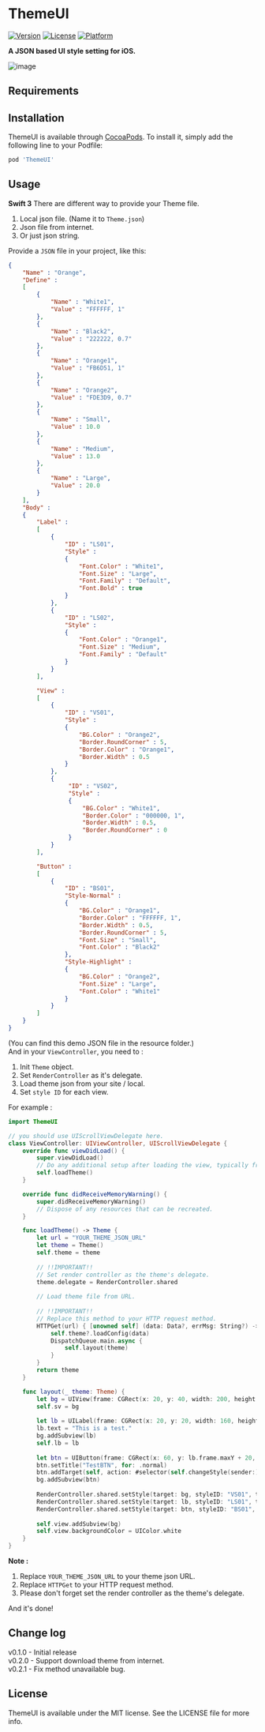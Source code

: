 # ThemeUI

[![Version](https://img.shields.io/cocoapods/v/ThemeUI.svg?style=flat)](http://cocoapods.org/pods/ThemeUI)
[![License](https://img.shields.io/cocoapods/l/ThemeUI.svg?style=flat)](http://cocoapods.org/pods/ThemeUI)
[![Platform](https://img.shields.io/cocoapods/p/ThemeUI.svg?style=flat)](http://cocoapods.org/pods/ThemeUI)

**A JSON based UI style setting for iOS.**

![image](https://github.com/enzoliu/ThemeUI/blob/master/resources/ThemeUI.gif) 

## Requirements
## Installation

ThemeUI is available through [CocoaPods](http://cocoapods.org). To install
it, simply add the following line to your Podfile:

``` ruby
pod 'ThemeUI'
```

  
## Usage
**Swift 3**
There are different way to provide your Theme file.  
1. Local json file. (Name it to `Theme.json`)  
2. Json file from internet.  
3. Or just json string.  

Provide a `JSON` file in your project, like this:  
```JSON
{
    "Name" : "Orange",
    "Define" :
    [
        {
            "Name" : "White1",
            "Value" : "FFFFFF, 1"
        },
        {
            "Name" : "Black2",
            "Value" : "222222, 0.7"
        },
        {
            "Name" : "Orange1",
            "Value" : "FB6D51, 1"
        },
        {
            "Name" : "Orange2",
            "Value" : "FDE3D9, 0.7"
        },
        {
            "Name" : "Small",
            "Value" : 10.0
        },
        {
            "Name" : "Medium",
            "Value" : 13.0
        },
        {
            "Name" : "Large",
            "Value" : 20.0
        }
    ],
    "Body" :
    {
        "Label" :
        [
            {
                "ID" : "LS01",
                "Style" :
                {
                    "Font.Color" : "White1",
                    "Font.Size" : "Large",
                    "Font.Family" : "Default",
                    "Font.Bold" : true
                }
            },
            {
                "ID" : "LS02",
                "Style" :
                {
                    "Font.Color" : "Orange1",
                    "Font.Size" : "Medium",
                    "Font.Family" : "Default"
                }
            }
        ],

        "View" :
        [
            {
                "ID" : "VS01",
                "Style" :
                {
                    "BG.Color" : "Orange2",
                    "Border.RoundCorner" : 5,
                    "Border.Color" : "Orange1",
                    "Border.Width" : 0.5
                }
            },
            {
                 "ID" : "VS02",
                 "Style" :
                 {
                     "BG.Color" : "White1",
                     "Border.Color" : "000000, 1",
                     "Border.Width" : 0.5,
                     "Border.RoundCorner" : 0
                 }
            }
        ],

        "Button" :
        [
            {
                "ID" : "BS01",
                "Style-Normal" :
                {
                    "BG.Color" : "Orange1",
                    "Border.Color" : "FFFFFF, 1",
                    "Border.Width" : 0.5,
                    "Border.RoundCorner" : 5,
                    "Font.Size" : "Small",
                    "Font.Color" : "Black2"
                },
                "Style-Highlight" :
                {
                    "BG.Color" : "Orange2",
                    "Font.Size" : "Large",
                    "Font.Color" : "White1"
                }
            }
        ]
    }
}
```
(You can find this demo JSON file in the resource folder.)  
And in your `ViewController`, you need to : 
1. Init `Theme` object.
2. Set `RenderController` as it's delegate.  
3. Load theme json from your site / local.  
4. Set `style ID` for each view.  

For example :   
```swift
import ThemeUI

// you should use UIScrollViewDelegate here.
class ViewController: UIViewController, UIScrollViewDelegate {
    override func viewDidLoad() {
        super.viewDidLoad()
        // Do any additional setup after loading the view, typically from a nib.
        self.loadTheme()
    }

    override func didReceiveMemoryWarning() {
        super.didReceiveMemoryWarning()
        // Dispose of any resources that can be recreated.
    }

    func loadTheme() -> Theme {
        let url = "YOUR_THEME_JSON_URL"
        let theme = Theme()
        self.theme = theme
        
        // !!IMPORTANT!! 
        // Set render controller as the theme's delegate.
        theme.delegate = RenderController.shared
        
        // Load theme file from URL.
        
        // !!IMPORTANT!! 
        // Replace this method to your HTTP request method.
        HTTPGet(url) { [unowned self] (data: Data?, errMsg: String?) -> Void in
            self.theme?.loadConfig(data)
            DispatchQueue.main.async {
                self.layout(theme)
            }
        }
        return theme
    }

    func layout(_ theme: Theme) {
        let bg = UIView(frame: CGRect(x: 20, y: 40, width: 200, height: 100))
        self.sv = bg
        
        let lb = UILabel(frame: CGRect(x: 20, y: 20, width: 160, height: 20))
        lb.text = "This is a test."
        bg.addSubview(lb)
        self.lb = lb
        
        let btn = UIButton(frame: CGRect(x: 60, y: lb.frame.maxY + 20, width: 80, height: 30))
        btn.setTitle("TestBTN", for: .normal)
        btn.addTarget(self, action: #selector(self.changeStyle(sender:)), for: .touchUpInside)
        bg.addSubview(btn)
        
        RenderController.shared.setStyle(target: bg, styleID: "VS01", theme: theme, animate: true)
        RenderController.shared.setStyle(target: lb, styleID: "LS01", theme: theme, animate: true)
        RenderController.shared.setStyle(target: btn, styleID: "BS01", theme: theme, animate: true)
        
        self.view.addSubview(bg)
        self.view.backgroundColor = UIColor.white
    }
}
```
**Note :**
1. Replace `YOUR_THEME_JSON_URL` to your theme json URL.  
2. Replace `HTTPGet` to your HTTP request method.  
3. Please don't forget set the render controller as the theme's delegate.  

And it's done!  

## Change log
v0.1.0 - Initial release  
v0.2.0 - Support download theme from internet.    
v0.2.1 - Fix method unavailable bug.  

## License

ThemeUI is available under the MIT license. See the LICENSE file for more info.
